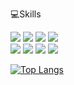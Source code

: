💻Skills <br/>
<div>
<span>
<img src="https://img.shields.io/badge/Javascript-F7DF1E?style=flat-square&logo=javascript&logoColor=black"/> <img src="https://img.shields.io/badge/Typescript-3178C6?style=flat-square&logo=typescript&logoColor=white"/> <img src="https://img.shields.io/badge/React-61DAFB?style=flat-square&logo=react&logoColor=black"/> <img src="https://img.shields.io/badge/Vue-4FC08D?style=flat-square&logo=vuedotjs&logoColor=white"/> <br/> <img src="https://img.shields.io/badge/Next.js-000000?style=flat-square&logo=nextdotjs&logoColor=white"/> <img src="https://img.shields.io/badge/Redux-764ABC?style=flat-square&logo=redux&logoColor=white"/> <img src="https://img.shields.io/badge/StyledComponents-DB7093?style=flat-square&logo=styledcomponents&logoColor=white"/> <img src="https://img.shields.io/badge/Three.js-000000?style=flat-square&logo=threedotjs&logoColor=white"/>
</span>  

<span>
  
[![Top Langs](https://github-readme-stats.vercel.app/api/top-langs/?username=outclassstudio)](https://github.com/outclassstudio/github-readme-stats)
  
</span>
</div>
